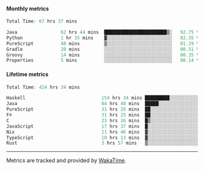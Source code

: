 #### Monthly metrics
<!--START_SECTION:wakamonthly-->

```asm
Total Time: 67 hrs 37 mins

Java                62 hrs 44 mins  ███████████████████████▒░   92.75 %
Python              1 hr 35 mins    ▓░░░░░░░░░░░░░░░░░░░░░░░░   02.35 %
PureScript          48 mins         ▒░░░░░░░░░░░░░░░░░░░░░░░░   01.19 %
Gradle              20 mins         ░░░░░░░░░░░░░░░░░░░░░░░░░   00.51 %
Groovy              14 mins         ░░░░░░░░░░░░░░░░░░░░░░░░░   00.35 %
Properties          5 mins          ░░░░░░░░░░░░░░░░░░░░░░░░░   00.14 %
```

<!--END_SECTION:wakamonthly-->
#### Lifetime metrics
<!--START_SECTION:wakalifetime-->

```asm
Total Time: 424 hrs 34 mins

Haskell                            154 hrs 34 mins █████████░░░░░░░░░░░░░░░░   36.30 %
Java                               84 hrs 40 mins  █████░░░░░░░░░░░░░░░░░░░░   19.89 %
PureScript                         31 hrs 26 mins  ██░░░░░░░░░░░░░░░░░░░░░░░   07.38 %
F#                                 31 hrs 25 mins  ██░░░░░░░░░░░░░░░░░░░░░░░   07.38 %
C                                  23 hrs 16 mins  █▒░░░░░░░░░░░░░░░░░░░░░░░   05.47 %
JavaScript                         17 hrs 37 mins  █░░░░░░░░░░░░░░░░░░░░░░░░   04.14 %
Nix                                11 hrs 46 mins  ▓░░░░░░░░░░░░░░░░░░░░░░░░   02.77 %
TypeScript                         10 hrs 13 mins  ▓░░░░░░░░░░░░░░░░░░░░░░░░   02.40 %
Rust                               3 hrs 57 mins   ▒░░░░░░░░░░░░░░░░░░░░░░░░   00.93 %
```

<!--END_SECTION:wakalifetime-->

---

Metrics are tracked and provided by [WakaTime](https://github.com/athul/waka-readme).
